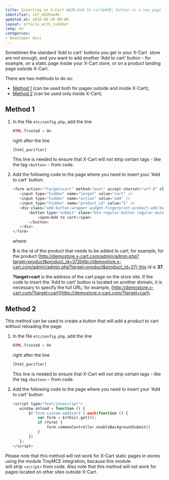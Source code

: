 ```yaml
---
title: Inserting an X-Cart &#39;Add to cart&#39; button in a new page
identifier: ref_dQZEma4K
updated_at: 2016-06-20 00:00
layout: article_with_sidebar
lang: en
categories:
- Developer docs
---
```


Sometimes the standard 'Add to cart' buttons you get in your X-Cart  store are not enough, and you want to add another 'Add to cart' button - for example, on a static page inside your X-Cart store, or on a product landing page outside X-Cart.

There are two methods to do so:

*   [Method 1](#method-1) (can be used both for pages outside and inside X-Cart);
*   [Method 2](#method-2) (can be used only inside X-Cart).

## Method 1

1.  In the file `etc/config.php`, add the line

    ```php
    HTML.Trusted = On
    ```

    right after the line 

    ```php
    [html_purifier]
    ```

    This line is needed to ensure that X-Cart will _not_ strip certain tags - like the tag `<button>` - from code.

2.  Add the following code to the page where you need to insert your 'Add to cart' button:

    ```php
    <form action="?target=cart" method="post" accept-charset="utf-8" class="custom-add2cart">
       <input type="hidden" name="target" value="cart" />
       <input type="hidden" name="action" value="add" />
       <input type="hidden" name="product_id" value="5" />
       <div class="add-button-wrapper widget-fingerprint-product-add-button">
           <button type="submit" class="btn regular-button regular-main-button add2cart submit">
               <span>Add to cart</span>
           </button>
       </div>
    </form>
    ```

    where:

    **5** is the id of the product that needs to be added to cart; for example, for the product [http://demostore.x-cart.com/admin/admin.php?target=product&product_id=37](http://demostore.x-cart.com/admin/admin.php?target=product&product_id=37) this id is **37**.

    **?target=cart** is the address of the cart page on the store site. If the code to insert the 'Add to cart' button is located on another domain, it is necessary to specify the full URL; for example, [http://demostore.x-cart.com/?target=cart](http://demostore.x-cart.com/?target=cart).

## Method 2

This method can be used to create a button that will add a product to cart without reloading the page:

1.  In the file `etc/config.php`, add the line

    ```php
    HTML.Trusted = On
    ```

    right after the line 

    ```php
    [html_purifier]
    ```

    This line is needed to ensure that X-Cart will _not_ strip certain tags - like the tag `<button>` - from code.

2.  Add the following code to the page where you need to insert your 'Add to cart' button:

    ```php
    <script type="text/javascript">
       window.onload = function () {
           $('form.custom-add2cart').each(function () {
               var form = $(this).get(0);
               if (form) {
                   form.commonController.enableBackgroundSubmit()
               }
           })
       };
    </script>
    ```

Please note that this method will not work for X-Cart static pages in stores using the module TinyMCE integration, because this module will strip `<script>` from code. Also note that this method will not work for pages located on other sites outside X-Cart.
